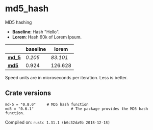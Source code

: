 # md5_hash
MD5 hashing

* **Baseline**: Hash "Hello".
* **Lorem**: Hash 60k of Lorem Ipsum.

| | baseline | lorem |
| --- | --- | --- |
| **[md_5](https://crates.io/crates/md_5)** | *0.205* | *83.101* |
| **[md5](https://crates.io/crates/md5)** | 0.924 | 126.628 |

Speed units are in microseconds per iteration. Less is better.

## Crate versions

    md-5 = "0.8.0"     # MD5 hash function
    md5 = "0.6.1"                 # The package provides the MD5 hash function.

Compiled on: `rustc 1.31.1 (b6c32da9b 2018-12-18)`